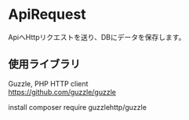 # ApiRequest
ApiへHttpリクエストを送り、DBにデータを保存します。

## 使用ライブラリ
Guzzle, PHP HTTP client<br>
https://github.com/guzzle/guzzle

install
composer require guzzlehttp/guzzle
